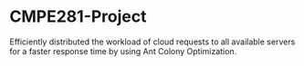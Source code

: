 # CMPE281-Project
Efficiently distributed the workload of cloud requests to all available servers for a faster response time by using Ant Colony Optimization.
